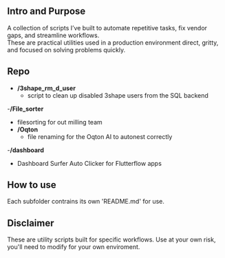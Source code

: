 ## Intro and Purpose

A collection of scripts I’ve built to automate repetitive tasks, fix vendor gaps, and streamline workflows.  
These are practical utilities used in a production environment direct, gritty, and focused on solving problems quickly.

## Repo

- **/3shape_rm_d_user**
  - script to clean up disabled 3shape users from the SQL backend

-**/File_sorter**      
  - filesorting for out milling team
- **/Oqton**
  - file renaming for the Oqton AI to autonest correctly

-**/dashboard**        
  - Dashboard Surfer Auto Clicker for Flutterflow apps 

## How to use

Each subfolder contrains its own 'README.md' for use.

## Disclaimer

These are utility scripts built for specific workflows. Use at your own risk, you'll need to modify for your own enviroment.

